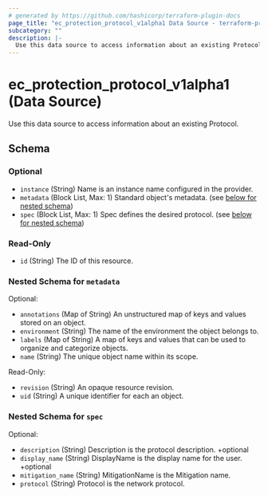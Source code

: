 ```yaml
---
# generated by https://github.com/hashicorp/terraform-plugin-docs
page_title: "ec_protection_protocol_v1alpha1 Data Source - terraform-provider-ec"
subcategory: ""
description: |-
  Use this data source to access information about an existing Protocol.
---
```


# ec_protection_protocol_v1alpha1 (Data Source)

Use this data source to access information about an existing Protocol.



<!-- schema generated by tfplugindocs -->
## Schema

### Optional

- `instance` (String) Name is an instance name configured in the provider.
- `metadata` (Block List, Max: 1) Standard object's metadata. (see [below for nested schema](#nestedblock--metadata))
- `spec` (Block List, Max: 1) Spec defines the desired protocol. (see [below for nested schema](#nestedblock--spec))

### Read-Only

- `id` (String) The ID of this resource.

<a id="nestedblock--metadata"></a>
### Nested Schema for `metadata`

Optional:

- `annotations` (Map of String) An unstructured map of keys and values stored on an object.
- `environment` (String) The name of the environment the object belongs to.
- `labels` (Map of String) A map of keys and values that can be used to organize and categorize objects.
- `name` (String) The unique object name within its scope.

Read-Only:

- `revision` (String) An opaque resource revision.
- `uid` (String) A unique identifier for each an object.


<a id="nestedblock--spec"></a>
### Nested Schema for `spec`

Optional:

- `description` (String) Description is the protocol description. +optional
- `display_name` (String) DisplayName is the display name for the user. +optional
- `mitigation_name` (String) MitigationName is the Mitigation name.
- `protocol` (String) Protocol is the network protocol.
